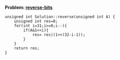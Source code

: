 **Problem: [reverse-bits](https://www.interviewbit.com/problems/reverse-bits)**



    unsigned int Solution::reverse(unsigned int A) {
        unsigned int res=0;
        for(int i=31;i>=0;i--){
            if(A&1<<i){
                res= res|(1<<(32-i-1));
            }
        }
        return res;
    }